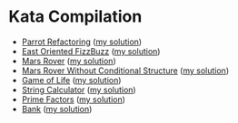 # Kata Compilation

- [Parrot Refactoring](https://github.com/emilybache/Parrot-Refactoring-Kata) ([my solution](https://github.com/nphumbert/kata-parrot-refactoring))
- [East Oriented FizzBuzz](http://www.draconianoverlord.com/2013/04/12/east-oriented-programming.html) ([my solution](https://github.com/nphumbert/kata-east-fizzbuzz))
- [Mars Rover](http://www.techinterviewpuzzles.com/2010/09/mars-rovers-thoughtworks-puzzles.html) ([my solution](https://github.com/nphumbert/kata-mars-rover))
- [Mars Rover Without Conditional Structure](https://slides.com/nphumbert/mars-sans-condition/fullscreen) ([my solution](https://github.com/nphumbert/kata-mars-rover-without-codition))
- [Game of Life](http://codingdojo.org/cgi-bin/index.pl?action=browse&id=KataGameOfLife) ([my solution](https://github.com/nphumbert/kata-game-of-life))
- [String Calculator](http://osherove.com/tdd-kata-1/ ) ([my solution](https://github.com/nphumbert/kata-string-calculator))
- [Prime Factors](http://butunclebob.com/ArticleS.UncleBob.ThePrimeFactorsKata) ([my solution](https://github.com/nphumbert/kata-prime-factors))
- [Bank](https://github.com/sandromancuso/Bank-kata) ([my solution](https://github.com/nphumbert/kata-bank))
